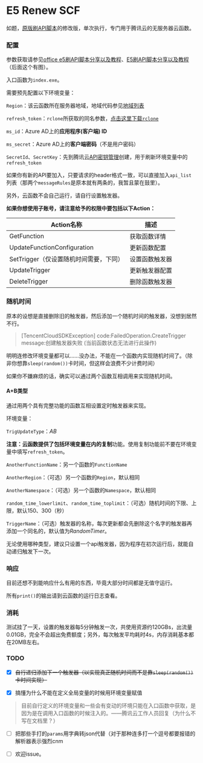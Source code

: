 # E5 Renew SCF

如题，[原版刷API脚本](http://file.heimu.ltd/1.py)的修改版，单次执行，专门用于腾讯云的无服务器云函数。

### 配置

参数获取请参见[office e5刷API脚本分享以及教程](https://blog.432100.xyz/index.php/archives/50/)、[E5刷API脚本分享以及教程](https://huengyamm.xyz/2020/03/15/E5-API/)（后面这个有图）。

入口函数为`index.exe`。

需要预先配置以下环境变量：

`Region`：该云函数所在服务器地域，地域代码参见[地域列表](https://cloud.tencent.com/document/product/583/17238#.E5.9C.B0.E5.9F.9F.E5.88.97.E8.A1.A8)

`refresh_token`：`rclone`所获取的同名参数，[点击这里下载`rclone`](http://file.heimu.ltd/rclone.exe)

`ms_id`：Azure AD上的**应用程序(客户端) ID**

`ms_secret`：Azure AD上的**客户端密码**（不是用户密码）

`SecretId`、`SecretKey`：先到腾讯云[API密钥管理](https://console.cloud.tencent.com/cam/capi)创建，用于刷新环境变量中的`refresh_token`

如果你有新的API要加入，只要请求的header格式一致，可以直接加入`api_list`列表（那两个`messageRules`是原本就有两条的，我暂且蒙在鼓里）。

另外，云函数不会自己运行，请自行设置触发器。

**如果你想使用子账号，请注意给予的权限中要包括以下Action：**

| Action名称                             | 描述           |
| -------------------------------------- | -------------- |
| GetFunction                            | 获取函数详情   |
| UpdateFunctionConfiguration            | 更新函数配置   |
| SetTrigger（仅设置随机时间需要，下同） | 设置函数触发器 |
| UpdateTrigger                          | 更新触发器配置 |
| DeleteTrigger                          | 删除函数触发器 |

### 随机时间

原本的设想是直接删除旧的触发器，然后添加一个随机时间的触发器，没想到居然不行。

> [TencentCloudSDKException] code:FailedOperation.CreateTrigger message:创建触发器失败 (当前函数状态无法进行此操作)

明明连修改环境变量都可以……没办法，不能在一个函数内实现随机时间了。（除非你想靠`sleep(random())`卡时间，但这样会浪费不少计费时间）

如果你不嫌麻烦的话，确实可以通过两个函数互相调用来实现随机时间。

#### A+B类型

通过用两个具有完整功能的函数互相设置定时触发器来实现。

环境变量：

`TrigUpdateType`：*AB*

**注意：**云函数提供了包括环境变量在内的**复制**功能。使用复制功能前不要在环境变量中填写`refresh_token`。

`AnotherFunctionName`：另一个函数的`FunctionName`

`AnotherRegion`：（可选）另一个函数的`Region`，默认相同

`AnotherNamespace`：（可选）另一个函数的`Namespace`，默认相同

`random_time_lowerlimit`、`random_time_toplimit`：（可选）随机时间的下限、上限，默认150、300（秒）

`TriggerName`：（可选）触发器的名称，每次更新都会先删除这个名字的触发器再添加一个同名的，默认值为*RandomTimer*。

无论使用哪种类型，建议只设置一个api触发器，因为程序在初次运行后，就能自动递归触发下一次。

### 响应

目前还想不到能响应什么有用的东西，毕竟大部分时间都是无值守运行。

所有`print()`的输出请到云函数的运行日志查看。

### 消耗

测试挂了一天，设置的触发器每5分钟触发一次，共使用资源约120GBs，出流量0.01GB，完全不会超出免费额度；另外，每次触发平均耗时4s，内存消耗基本都在20MB左右。

### TODO

- [x] ~~自行递归添加下一个触发器（以实现真正随机时间而不是靠`sleep(random())`卡时间实现）~~
  
- [x] 搞懂为什么不能在定义全局变量的时候用环境变量赋值

 > 目前自行定义的环境变量和一些会有变动的环境只能在入口函数中获取，是因为是在调用入口函数的时候注入的。——腾讯云工作人员回复（为什么不写在文档里？）

- [ ] 把那些手打的`params`用字典转json代替（对于那种连多打一个逗号都要报错的解析器表示强烈cnm

- [ ] 欢迎issue。